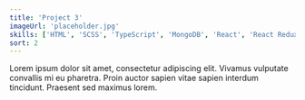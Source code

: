 ```yaml
---
title: 'Project 3'
imageUrl: 'placeholder.jpg'
skills: ['HTML', 'SCSS', 'TypeScript', 'MongoDB', 'React', 'React Redux', 'Express']
sort: 2
---
```


Lorem ipsum dolor sit amet, consectetur adipiscing elit. Vivamus vulputate convallis mi eu pharetra. Proin auctor sapien vitae sapien interdum tincidunt. Praesent sed maximus lorem.